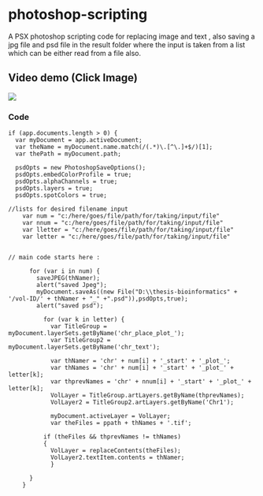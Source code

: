 # photoshop-scripting
A PSX photoshop scripting code for replacing image and text , also saving a jpg file and psd file in the result folder where the input is taken from a list which can be either read from a file also.

## Video demo (Click Image)
[![](https://raw.githubusercontent.com/avialxee/photoshop-scripting/master/screenshot_Photoshop_125.png)](https://youtu.be/1z4UZH3L5Cs "photoshop-scripting")

### Code 
```
if (app.documents.length > 0) {
  var myDocument = app.activeDocument;
  var theName = myDocument.name.match(/(.*)\.[^\.]+$/)[1];
  var thePath = myDocument.path;

  psdOpts = new PhotoshopSaveOptions();
  psdOpts.embedColorProfile = true;
  psdOpts.alphaChannels = true;
  psdOpts.layers = true;
  psdOpts.spotColors = true;

//lists for desired filename input
    var num = "c:/here/goes/file/path/for/taking/input/file"
    var nnum = "c:/here/goes/file/path/for/taking/input/file"
    var lletter = "c:/here/goes/file/path/for/taking/input/file"
    var letter = "c:/here/goes/file/path/for/taking/input/file"
  
  
// main code starts here : 

      for (var i in num) {
        saveJPEG(thNamer);
        alert("saved Jpeg");
        myDocument.saveAs((new File("D:\\thesis-bioinformatics" + '/vol-ID/' + thNamer + "_" +".psd")),psdOpts,true);
        alert("saved psd");
        
          for (var k in letter) {
            var TitleGroup = myDocument.layerSets.getByName('chr_place_plot_');
            var TitleGroup2 = myDocument.layerSets.getByName('chr_text');
           
            var thNamer = 'chr' + num[i] + '_start' + '_plot_';
            var thNames = 'chr' + num[i] + '_start' + '_plot_' + letter[k];
            var thprevNames = 'chr' + nnum[i] + '_start' + '_plot_' + letter[k];
            VolLayer = TitleGroup.artLayers.getByName(thprevNames);
            VolLayer2 = TitleGroup2.artLayers.getByName('Chr1');
           
            myDocument.activeLayer = VolLayer;
            var theFiles = ppath + thNames + '.tif';
          
          if (theFiles && thprevNames != thNames) 
          {         
            VolLayer = replaceContents(theFiles);
            VolLayer2.textItem.contents = thNamer;
            }

      }
    }
```
